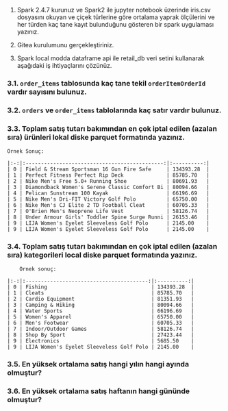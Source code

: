 1. Spark 2.4.7 kurunuz ve  Spark2 ile jupyter notebook üzerinde iris.csv dosyasını okuyan ve çiçek türlerine göre ortalama yaprak ölçülerini ve her türden kaç tane kayıt bulunduğunu gösteren bir spark uygulaması yazınız.

2. Gitea kurulumunu gerçekleştiriniz.

3. Spark local modda dataframe api ile retail_db veri setini kullanarak aşağıdaki iş ihtiyaçlarını çözünüz.

### 3.1. `order_items` tablosunda kaç tane tekil `orderItemOrderId` vardır sayısını bulunuz.

### 3.2. `orders` ve `order_items` tablolarında kaç satır vardır bulunuz.

### 3.3. Toplam satış tutarı bakımından en çok iptal edilen (azalan sıra) ürünleri lokal diske parquet formatında yazınız.
```     
Örnek Sonuç:

|:-:|:---------------------------------------------:|:----------:|
| 0 | Field & Stream Sportsman 16 Gun Fire Safe     | 134393.28  |
| 1 | Perfect Fitness Perfect Rip Deck              | 85785.70   |
| 2 | Nike Men's Free 5.0+ Running Shoe             | 80691.93   |
| 3 | Diamondback Women's Serene Classic Comfort Bi | 80094.66   |
| 4 | Pelican Sunstream 100 Kayak                   | 66196.69   |
| 5 | Nike Men's Dri-FIT Victory Golf Polo          | 65750.00   |
| 6 | Nike Men's CJ Elite 2 TD Football Cleat       | 60705.33   |
| 7 | O'Brien Men's Neoprene Life Vest              | 58126.74   |
| 8 | Under Armour Girls' Toddler Spine Surge Runni | 26153.46   |
| 9 | LIJA Women's Eyelet Sleeveless Golf Polo      | 2145.00    |
| 9 | LIJA Women's Eyelet Sleeveless Golf Polo      | 2145.00    |
```
### 3.4. Toplam satış tutarı bakımından en çok iptal edilen (azalan sıra) kategorileri local diske parquet formatında yazınız.
```
    Örnek sonuç:

|:-:|:----------------------------------------:|:----------:|
| 0 | Fishing                                  | 134393.28  |
| 1 | Cleats                                   | 85785.70   |
| 2 | Cardio Equipment                         | 81351.93   |
| 3 | Camping & Hiking                         | 80094.66   |
| 4 | Water Sports                             | 66196.69   |
| 5 | Women's Apparel                          | 65750.00   |
| 6 | Men's Footwear                           | 60705.33   |
| 7 | Indoor/Outdoor Games                     | 58126.74   |
| 8 | Shop By Sport                            | 27423.44   |
| 9 | Electronics                              | 5685.50    |
| 9 | LIJA Women's Eyelet Sleeveless Golf Polo | 2145.00    |
```

### 3.5. En yüksek ortalama satış hangi yılın hangi ayında olmuştur?

### 3.6. En yüksek ortalama satış haftanın hangi gününde olmuştur?